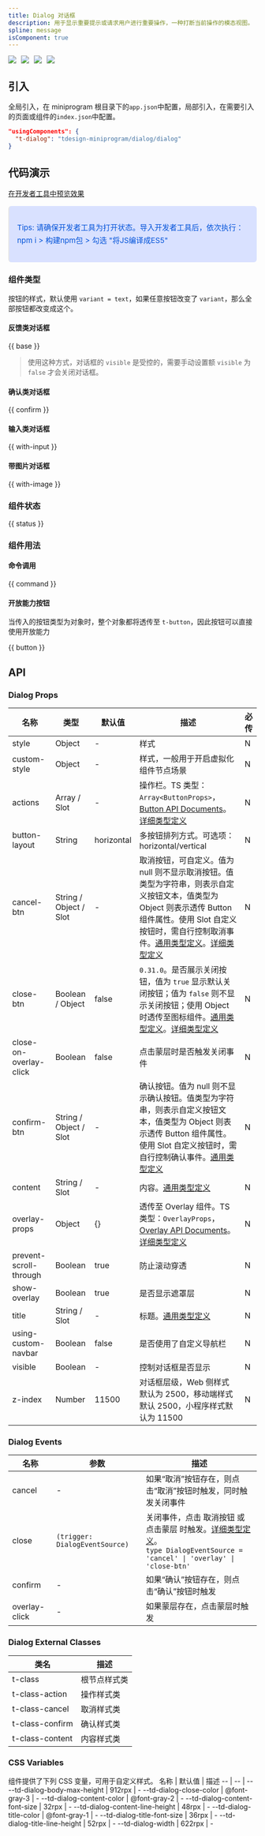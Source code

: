 ```yaml
---
title: Dialog 对话框
description: 用于显示重要提示或请求用户进行重要操作，一种打断当前操作的模态视图。
spline: message
isComponent: true
---
```


<span class="coverages-badge" style="margin-right: 10px"><img src="https://img.shields.io/badge/coverages%3A%20lines-97%25-blue" /></span><span class="coverages-badge" style="margin-right: 10px"><img src="https://img.shields.io/badge/coverages%3A%20functions-100%25-blue" /></span><span class="coverages-badge" style="margin-right: 10px"><img src="https://img.shields.io/badge/coverages%3A%20statements-94%25-blue" /></span><span class="coverages-badge" style="margin-right: 10px"><img src="https://img.shields.io/badge/coverages%3A%20branches-82%25-blue" /></span>
## 引入

全局引入，在 miniprogram 根目录下的`app.json`中配置，局部引入，在需要引入的页面或组件的`index.json`中配置。

```json
"usingComponents": {
  "t-dialog": "tdesign-miniprogram/dialog/dialog"
}
```

## 代码演示

<a href="https://developers.weixin.qq.com/s/Pc8Xtims73Sk" title="在开发者工具中预览效果" target="_blank" rel="noopener noreferrer"> 在开发者工具中预览效果 </a>

<blockquote style="background-color: #d9e1ff; font-size: 15px; line-height: 26px;margin: 16px 0 0;padding: 16px; border-radius: 6px; color: #0052d9" >
<p>Tips: 请确保开发者工具为打开状态。导入开发者工具后，依次执行：npm i > 构建npm包 > 勾选 "将JS编译成ES5"</p>
</blockquote>

### 组件类型

按钮的样式，默认使用 `variant = text`，如果任意按钮改变了 `variant`，那么全部按钮都改变成这个。

#### 反馈类对话框

{{ base }}

> 使用这种方式，对话框的 `visible` 是受控的，需要手动设置额 `visible` 为 `false` 才会关闭对话框。

#### 确认类对话框

{{ confirm }}

#### 输入类对话框

{{ with-input }}

#### 带图片对话框

{{ with-image }}

### 组件状态

{{ status }}

### 组件用法
#### 命令调用

{{ command }}

#### 开放能力按钮

当传入的按钮类型为对象时，整个对象都将透传至 `t-button`，因此按钮可以直接使用开放能力

{{ button }}

## API

### Dialog Props

名称 | 类型 | 默认值 | 描述 | 必传
-- | -- | -- | -- | --
style | Object | - | 样式 | N
custom-style | Object | - | 样式，一般用于开启虚拟化组件节点场景 | N
actions | Array / Slot | - | 操作栏。TS 类型：`Array<ButtonProps>`，[Button API Documents](./button?tab=api)。[详细类型定义](https://github.com/Tencent/tdesign-miniprogram/tree/develop/src/dialog/type.ts) | N
button-layout | String | horizontal | 多按钮排列方式。可选项：horizontal/vertical | N
cancel-btn | String / Object / Slot | - | 取消按钮，可自定义。值为 null 则不显示取消按钮。值类型为字符串，则表示自定义按钮文本，值类型为 Object 则表示透传 Button 组件属性。使用 Slot 自定义按钮时，需自行控制取消事件。[通用类型定义](https://github.com/Tencent/tdesign-miniprogram/blob/develop/src/common/common.ts)。[详细类型定义](https://github.com/Tencent/tdesign-miniprogram/tree/develop/src/dialog/type.ts) | N
close-btn | Boolean / Object | false | `0.31.0`。是否展示关闭按钮，值为 `true` 显示默认关闭按钮；值为 `false` 则不显示关闭按钮；使用 Object 时透传至图标组件。[通用类型定义](https://github.com/Tencent/tdesign-miniprogram/blob/develop/src/common/common.ts)。[详细类型定义](https://github.com/Tencent/tdesign-miniprogram/tree/develop/src/dialog/type.ts) | N
close-on-overlay-click | Boolean | false | 点击蒙层时是否触发关闭事件 | N
confirm-btn | String / Object / Slot | - | 确认按钮。值为 null 则不显示确认按钮。值类型为字符串，则表示自定义按钮文本，值类型为 Object 则表示透传 Button 组件属性。使用 Slot 自定义按钮时，需自行控制确认事件。[通用类型定义](https://github.com/Tencent/tdesign-miniprogram/blob/develop/src/common/common.ts) | N
content | String / Slot | - | 内容。[通用类型定义](https://github.com/Tencent/tdesign-miniprogram/blob/develop/src/common/common.ts) | N
overlay-props | Object | {} | 透传至 Overlay 组件。TS 类型：`OverlayProps`，[Overlay API Documents](./overlay?tab=api)。[详细类型定义](https://github.com/Tencent/tdesign-miniprogram/tree/develop/src/dialog/type.ts) | N
prevent-scroll-through | Boolean | true | 防止滚动穿透 | N
show-overlay | Boolean | true | 是否显示遮罩层 | N
title | String / Slot | - | 标题。[通用类型定义](https://github.com/Tencent/tdesign-miniprogram/blob/develop/src/common/common.ts) | N
using-custom-navbar | Boolean | false | 是否使用了自定义导航栏 | N
visible | Boolean | - | 控制对话框是否显示 | N
z-index | Number | 11500 | 对话框层级，Web 侧样式默认为 2500，移动端样式默认 2500，小程序样式默认为 11500 | N

### Dialog Events

名称 | 参数 | 描述
-- | -- | --
cancel | - | 如果“取消”按钮存在，则点击“取消”按钮时触发，同时触发关闭事件
close | `(trigger: DialogEventSource)` | 关闭事件，点击 取消按钮 或 点击蒙层 时触发。[详细类型定义](https://github.com/Tencent/tdesign-miniprogram/tree/develop/src/dialog/type.ts)。<br/>`type DialogEventSource = 'cancel' \| 'overlay' \| 'close-btn'`<br/>
confirm | - | 如果“确认”按钮存在，则点击“确认”按钮时触发
overlay-click | - | 如果蒙层存在，点击蒙层时触发
### Dialog External Classes

类名 | 描述
-- | --
t-class | 根节点样式类
t-class-action | 操作样式类
t-class-cancel | 取消样式类
t-class-confirm | 确认样式类
t-class-content | 内容样式类

### CSS Variables

组件提供了下列 CSS 变量，可用于自定义样式。
名称 | 默认值 | 描述 
-- | -- | --
--td-dialog-body-max-height | 912rpx | - 
--td-dialog-close-color | @font-gray-3 | - 
--td-dialog-content-color | @font-gray-2 | - 
--td-dialog-content-font-size | 32rpx | - 
--td-dialog-content-line-height | 48rpx | - 
--td-dialog-title-color | @font-gray-1 | - 
--td-dialog-title-font-size | 36rpx | - 
--td-dialog-title-line-height | 52rpx | - 
--td-dialog-width | 622rpx | -